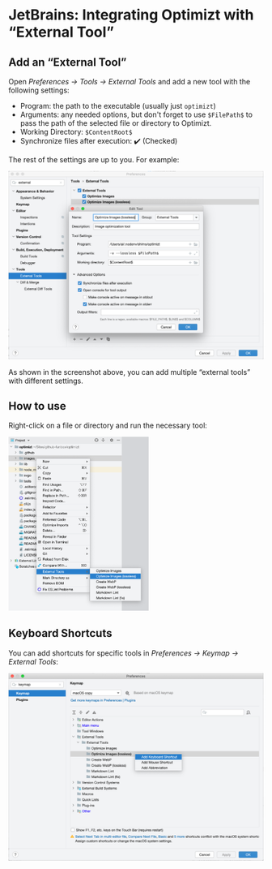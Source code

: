 # JetBrains: Integrating Optimizt with “External Tool”

## Add an “External Tool”

Open _Preferences → Tools → External Tools_ and add a new tool with the following settings:

- Program: the path to the executable (usually just `optimizt`)
- Arguments: any needed options, but don't forget to use `$FilePath$` to pass the path of the selected file or directory to Optimizt.
- Working Directory: `$ContentRoot$`
- Synchronize files after execution: ✔️ (Checked)

The rest of the settings are up to you. For example:

![Screenshot of the Edit Tool settings window in WebStorm IDE](./jetbrains_external-tools.png)

As shown in the screenshot above, you can add multiple “external tools” with different settings.

## How to use

Right-click on a file or directory and run the necessary tool:

<img src="./jetbrains_menu.png" width="55%" alt="Screenshot of the context menu for a selected directory in WebStorm IDE">

## Keyboard Shortcuts

You can add shortcuts for specific tools in _Preferences → Keymap → External Tools_:

![Screenshot of the Keymap settings window in WebStorm IDE](./jetbrains_keymap.png)
